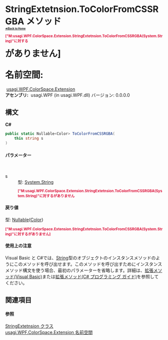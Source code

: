 # StringExtetnsion.ToColorFromCSSRGBA メソッド <div style="font-size:30%"><a href="https://github.com/usagi/usagi.cs/blob/master/docs/Home.md">≪Back to Home</a></div><p style="color: #dc143c; font-size: 8.5pt; font-weight: bold;">["M:usagi.WPF.ColorSpace.Extension.StringExtetnsion.ToColorFromCSSRGBA(System.String)"に対する<summary>がありません]</p><strong>名前空間:</strong>
&nbsp;<a href="N_usagi_WPF_ColorSpace_Extension.md">usagi.WPF.ColorSpace.Extension</a><br /><strong>アセンブリ:</strong>
&nbsp;usagi.WPF (in usagi.WPF.dll) バージョン: 0.0.0.0

## 構文

**C#**<br />
``` C#
public static Nullable<Color> ToColorFromCSSRGBA(
	this string s
)
```


#### パラメーター
&nbsp;<dl><dt>s</dt><dd>型: <a href="http://msdn2.microsoft.com/ja-jp/library/s1wwdcbf" target="_blank">System.String</a><br /><p style="color: #dc143c; font-size: 8.5pt; font-weight: bold;">["M:usagi.WPF.ColorSpace.Extension.StringExtetnsion.ToColorFromCSSRGBA(System.String)"に対する<param name="s"/>がありません</p></dd></dl>

#### 戻り値
型: <a href="http://msdn2.microsoft.com/ja-jp/library/b3h38hb0" target="_blank">Nullable</a>(<a href="http://msdn2.microsoft.com/ja-jp/library/ms653055" target="_blank">Color</a>)<br /><p style="color: #dc143c; font-size: 8.5pt; font-weight: bold;">["M:usagi.WPF.ColorSpace.Extension.StringExtetnsion.ToColorFromCSSRGBA(System.String)"に対する<returns>がありません]</p>

#### 使用上の注意
Visual Basic と C#では、<a href="http://msdn2.microsoft.com/ja-jp/library/s1wwdcbf" target="_blank">String</a>型のオブジェクトのインスタンスメソッドのようにこのメソッドを呼び出せます。このメソッドを呼び出すためにインスタンスメソッド構文を使う場合、最初のパラメーターを省略します。詳細は、<a href="http://msdn.microsoft.com/ja-jp/library/bb384936.aspx" target="_blank">拡張メソッド(Visual Basic)</a>または<a href="http://msdn.microsoft.com/ja-jp/library/bb383977.aspx" target="_blank">拡張メソッド(C# プログラミング ガイド)</a>を参照してください。

## 関連項目


#### 参照
<a href="T_usagi_WPF_ColorSpace_Extension_StringExtetnsion.md">StringExtetnsion クラス</a><br /><a href="N_usagi_WPF_ColorSpace_Extension.md">usagi.WPF.ColorSpace.Extension 名前空間</a><br />
